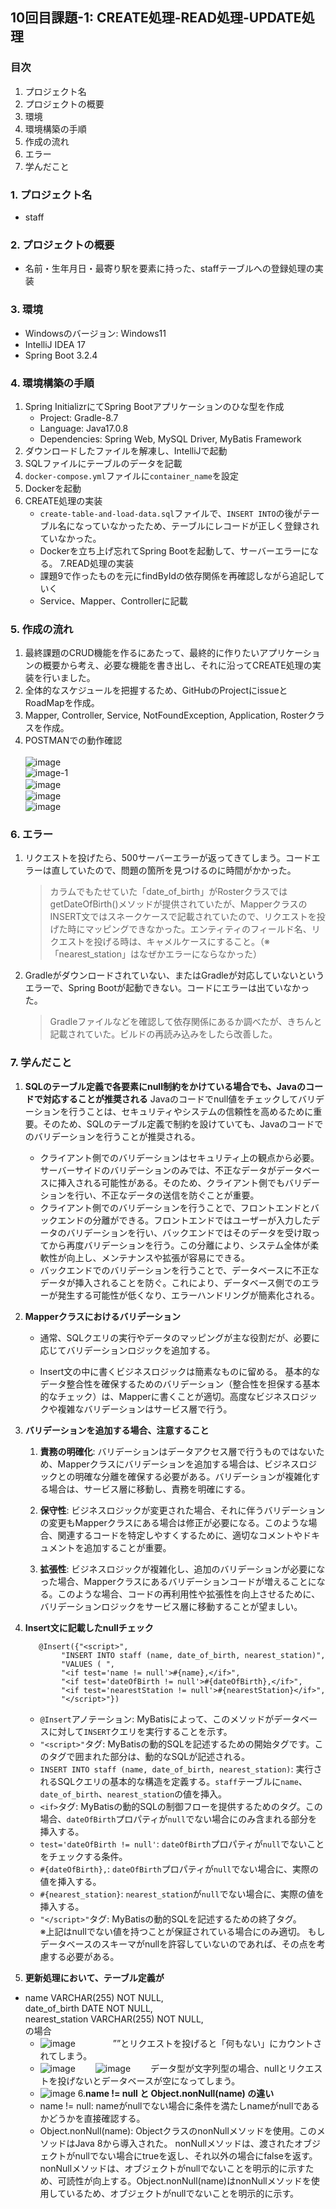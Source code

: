 
## 10回目課題-1: CREATE処理-READ処理-UPDATE処理

### 目次
1. プロジェクト名
2. プロジェクトの概要
3. 環境
4. 環境構築の手順
5. 作成の流れ
6. エラー
7. 学んだこと

### 1. プロジェクト名
- staff

### 2. プロジェクトの概要
- 名前・生年月日・最寄り駅を要素に持った、staffテーブルへの登録処理の実装

### 3. 環境
- Windowsのバージョン: Windows11
- IntelliJ IDEA 17
- Spring Boot 3.2.4

### 4. 環境構築の手順
1. Spring InitializrにてSpring Bootアプリケーションのひな型を作成
    - Project: Gradle-8.7
    - Language: Java17.0.8
    - Dependencies: Spring Web, MySQL Driver, MyBatis Framework
2. ダウンロードしたファイルを解凍し、IntelliJで起動
3. SQLファイルにテーブルのデータを記載
4. `docker-compose.yml`ファイルに`container_name`を設定
5. Dockerを起動
6. CREATE処理の実装
    - `create-table-and-load-data.sql`ファイルで、`INSERT INTO`の後がテーブル名になっていなかったため、テーブルにレコードが正しく登録されていなかった。
    - Dockerを立ち上げ忘れてSpring Bootを起動して、サーバーエラーになる。
7.READ処理の実装
    - 課題9で作ったものを元にfindByIdの依存関係を再確認しながら追記していく
    - Service、Mapper、Controllerに記載
### 5. 作成の流れ
1. 最終課題のCRUD機能を作るにあたって、最終的に作りたいアプリケーションの概要から考え、必要な機能を書き出し、それに沿ってCREATE処理の実装を行いました。
2. 全体的なスケジュールを把握するため、GitHubのProjectにissueとRoadMapを作成。
3. Mapper, Controller, Service, NotFoundException, Application, Rosterクラスを作成。
4. POSTMANでの動作確認   
   <br>![image](https://github.com/hiro903/Kadai10/assets/145466271/c7699188-6418-4439-a386-c21a2fa97bad)
   <br>    ![image-1](https://github.com/hiro903/Kadai10/assets/145466271/0db63fcf-47c4-472e-858e-46cc56f66221)
   <br> ![image](https://github.com/hiro903/Kadai10/assets/145466271/b496c111-3f39-4972-b03b-593db26cf244)
　　<br>![image](https://github.com/hiro903/Kadai10/assets/145466271/9f9b2c2d-24fb-4ecc-98d6-3910c7a0f4ae)
   <br> ![image](https://github.com/hiro903/Kadai10/assets/145466271/98495fff-5422-4505-83d9-a6c9fba665dd)
### 6. エラー
1. リクエストを投げたら、500サーバーエラーが返ってきてしまう。コードエラーは直していたので、問題の箇所を見つけるのに時間がかかった。
   >カラムでもたせていた「date_of_birth」がRosterクラスではgetDateOfBirth()メソッドが提供されていたが、MapperクラスのINSERT文ではスネークケースで記載されていたので、リクエストを投げた時にマッピングできなかった。エンティティのフィールド名、リクエストを投げる時は、キャメルケースにすること。（※「nearest_station」はなぜかエラーにならなかった）

2. Gradleがダウンロードされていない、またはGradleが対応していないというエラーで、Spring Bootが起動できない。コードにエラーは出ていなかった。
   >Gradleファイルなどを確認して依存関係にあるか調べたが、きちんと記載されていた。ビルドの再読み込みをしたら改善した。
### 7. 学んだこと
1. **SQLのテーブル定義で各要素にnull制約をかけている場合でも、Javaのコードで対応することが推奨される**
   Javaのコードでnull値をチェックしてバリデーションを行うことは、セキュリティやシステムの信頼性を高めるために重要。そのため、SQLのテーブル定義で制約を設けていても、Javaのコードでのバリデーションを行うことが推奨される。
   <br>
    - クライアント側でのバリデーションはセキュリティ上の観点から必要。サーバーサイドのバリデーションのみでは、不正なデータがデータベースに挿入される可能性がある。そのため、クライアント側でもバリデーションを行い、不正なデータの送信を防ぐことが重要。
      <br>
    - クライアント側でのバリデーションを行うことで、フロントエンドとバックエンドの分離ができる。フロントエンドではユーザーが入力したデータのバリデーションを行い、バックエンドではそのデータを受け取ってから再度バリデーションを行う。この分離により、システム全体が柔軟性が向上し、メンテナンスや拡張が容易にできる。
      <br>
    - バックエンドでのバリデーションを行うことで、データベースに不正なデータが挿入されることを防ぐ。これにより、データベース側でのエラーが発生する可能性が低くなり、エラーハンドリングが簡素化される。

2. **Mapperクラスにおけるバリデーション**
    - 通常、SQLクエリの実行やデータのマッピングが主な役割だが、必要に応じてバリデーションロジックを追加する。

    - Insert文の中に書くビジネスロジックは簡素なものに留める。
      基本的なデータ整合性を確保するためのバリデーション（整合性を担保する基本的なチェック）は、Mapperに書くことが適切。高度なビジネスロジックや複雑なバリデーションはサービス層で行う。

3. **バリデーションを追加する場合、注意すること**
    1. **責務の明確化**:
       バリデーションはデータアクセス層で行うものではないため、Mapperクラスにバリデーションを追加する場合は、ビジネスロジックとの明確な分離を確保する必要がある。バリデーションが複雑化する場合は、サービス層に移動し、責務を明確にする。

    2.  **保守性**:
        ビジネスロジックが変更された場合、それに伴うバリデーションの変更もMapperクラスにある場合は修正が必要になる。このような場合、関連するコードを特定しやすくするために、適切なコメントやドキュメントを追加することが重要。

    3.  **拡張性**:
        ビジネスロジックが複雑化し、追加のバリデーションが必要になった場合、Mapperクラスにあるバリデーションコードが増えることになる。このような場合、コードの再利用性や拡張性を向上させるために、バリデーションロジックをサービス層に移動することが望ましい。

4. **Insert文に記載したnullチェック**
      ```java:
         @Insert({"<script>",
              "INSERT INTO staff (name, date_of_birth, nearest_station)",
              "VALUES ( ",
              "<if test='name != null'>#{name},</if>",
              "<if test='dateOfBirth != null'>#{dateOfBirth},</if>",
              "<if test='nearestStation != null'>#{nearestStation}</if>",
              "</script>"})
   ```
    - `@Insert`アノテーション:
      MyBatisによって、このメソッドがデータベースに対して`INSERT`クエリを実行することを示す。
    -   `"<script>"`タグ:
        MyBatisの動的SQLを記述するための開始タグです。このタグで囲まれた部分は、動的なSQLが記述される。
    -   `INSERT INTO staff (name, date_of_birth, nearest_station)`:
        実行されるSQLクエリの基本的な構造を定義する。`staff`テーブルに`name`、`date_of_birth`、`nearest_station`の値を挿入。
    -   `<if>`タグ:
        MyBatisの動的SQLの制御フローを提供するためのタグ。この場合、`dateOfBirth`プロパティが`null`でない場合にのみ含まれる部分を挿入する。
    -   `test='dateOfBirth != null'`:
        `dateOfBirth`プロパティが`null`でないことをチェックする条件。
    -   `#{dateOfBirth},`:
        `dateOfBirth`プロパティが`null`でない場合に、実際の値を挿入する。
    -   `#{nearest_station}`:
        `nearest_station`が`null`でない場合に、実際の値を挿入する。
    -   `"</script>"`タグ:
MyBatisの動的SQLを記述するための終了タグ。
<br> ※上記はnullでない値を持つことが保証されている場合にのみ適切。
もしデータベースのスキーマがnullを許容していないのであれば、その点を考慮する必要がある。
5. **更新処理において、テーブル定義が**<br>
- name VARCHAR(255) NOT NULL,<br>
          date_of_birth DATE NOT NULL,<br>
        nearest_station VARCHAR(255) NOT NULL,<br>の場合
    - ![image](https://github.com/hiro903/Kadai10/assets/145466271/c7c8d1a4-3965-476e-a30d-bcaff6d06bfd)
　　　　””とリクエストを投げると「何もない」にカウントされてしまう。
    - ![image](https://github.com/hiro903/Kadai10/assets/145466271/055ffca9-0f29-4d82-91e4-7c671d15d956)
   　　![image](https://github.com/hiro903/Kadai10/assets/145466271/288bf49b-df1c-4c40-927d-66d406b05e84)
   　　データ型が文字列型の場合、nullとリクエストを投げないとデータベースが空になってしまう。
    - ![image](https://github.com/hiro903/Kadai10/assets/145466271/bfcb2a98-1167-471c-a2c7-fd20121faf8c)
6.**name != null と Object.nonNull(name) の違い**
    - name != null:
      nameがnullでない場合に条件を満たしnameがnullであるかどうかを直接確認する。
    - Object.nonNull(name):
      ObjectクラスのnonNullメソッドを使用。このメソッドはJava 8から導入された。
      nonNullメソッドは、渡されたオブジェクトがnullでない場合にtrueを返し、それ以外の場合にfalseを返す。
      nonNullメソッドは、オブジェクトがnullでないことを明示的に示すため、可読性が向上する。Object.nonNull(name)はnonNullメソッドを使用しているため、オブジェクトがnullでないことを明示的に示す。
